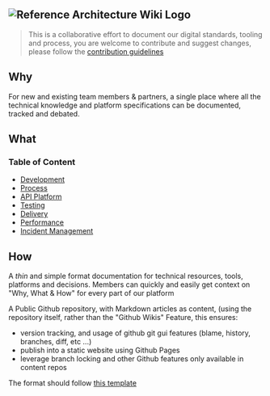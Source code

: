 ![Reference Architecture Wiki Logo](logo.png "Reference Architecture Wiki")
---
> This is a collaborative effort to document our digital standards, tooling and process, you are welcome to contribute and suggest changes, please follow the [contribution guidelines](.github/CONTRIBUTING.md)

## Why

For new and existing team members & partners, a single place where all the technical knowledge and platform specifications can be documented, tracked and debated.

## What

### Table of Content

- [Development](development/)
- [Process](process/)
- [API Platform](api/)
- [Testing](testing/)
- [Delivery](delivery/)
- [Performance](performance/)
- [Incident Management](Incident/)

## How

A *thin* and simple format documentation for technical resources, tools, platforms and decisions. Members can quickly and easily get context on "Why, What & How" for every part of our platform

A Public Github repository, with Markdown articles as content, (using the repository itself, rather than the "Github Wikis" Feature, this ensures:

- version tracking, and usage of github git gui features (blame, history, branches, diff, etc ...)
- publish into a static website using Github Pages
- leverage branch locking and other Github features only available in content repos

The format should follow [this template](.template.md)
